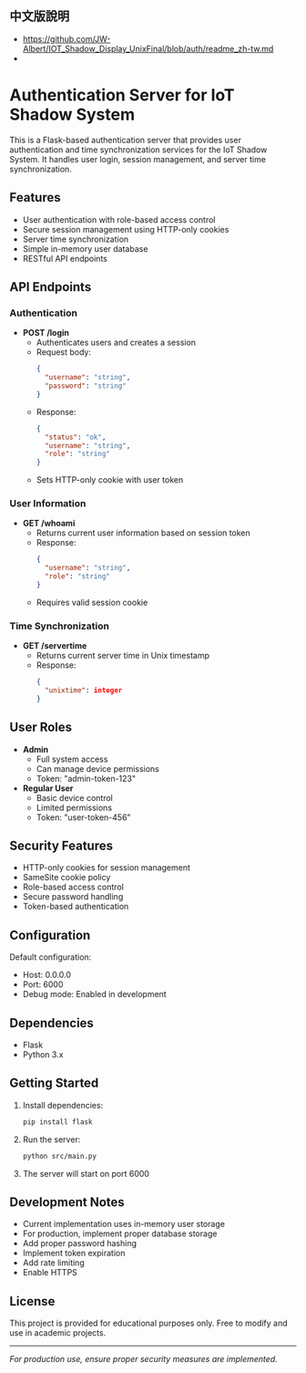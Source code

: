 ## 中文版說明
- https://github.com/JW-Albert/IOT_Shadow_Display_UnixFinal/blob/auth/readme_zh-tw.md
- 
# Authentication Server for IoT Shadow System

This is a Flask-based authentication server that provides user authentication and time synchronization services for the IoT Shadow System. It handles user login, session management, and server time synchronization.

## Features
- User authentication with role-based access control
- Secure session management using HTTP-only cookies
- Server time synchronization
- Simple in-memory user database
- RESTful API endpoints

## API Endpoints

### Authentication
- **POST /login**
  - Authenticates users and creates a session
  - Request body:
    ```json
    {
      "username": "string",
      "password": "string"
    }
    ```
  - Response:
    ```json
    {
      "status": "ok",
      "username": "string",
      "role": "string"
    }
    ```
  - Sets HTTP-only cookie with user token

### User Information
- **GET /whoami**
  - Returns current user information based on session token
  - Response:
    ```json
    {
      "username": "string",
      "role": "string"
    }
    ```
  - Requires valid session cookie

### Time Synchronization
- **GET /servertime**
  - Returns current server time in Unix timestamp
  - Response:
    ```json
    {
      "unixtime": integer
    }
    ```

## User Roles
- **Admin**
  - Full system access
  - Can manage device permissions
  - Token: "admin-token-123"
- **Regular User**
  - Basic device control
  - Limited permissions
  - Token: "user-token-456"

## Security Features
- HTTP-only cookies for session management
- SameSite cookie policy
- Role-based access control
- Secure password handling
- Token-based authentication

## Configuration
Default configuration:
- Host: 0.0.0.0
- Port: 6000
- Debug mode: Enabled in development

## Dependencies
- Flask
- Python 3.x

## Getting Started

1. Install dependencies:
   ```bash
   pip install flask
   ```

2. Run the server:
   ```bash
   python src/main.py
   ```

3. The server will start on port 6000

## Development Notes
- Current implementation uses in-memory user storage
- For production, implement proper database storage
- Add proper password hashing
- Implement token expiration
- Add rate limiting
- Enable HTTPS

## License
This project is provided for educational purposes only. Free to modify and use in academic projects.

---

*For production use, ensure proper security measures are implemented.*
